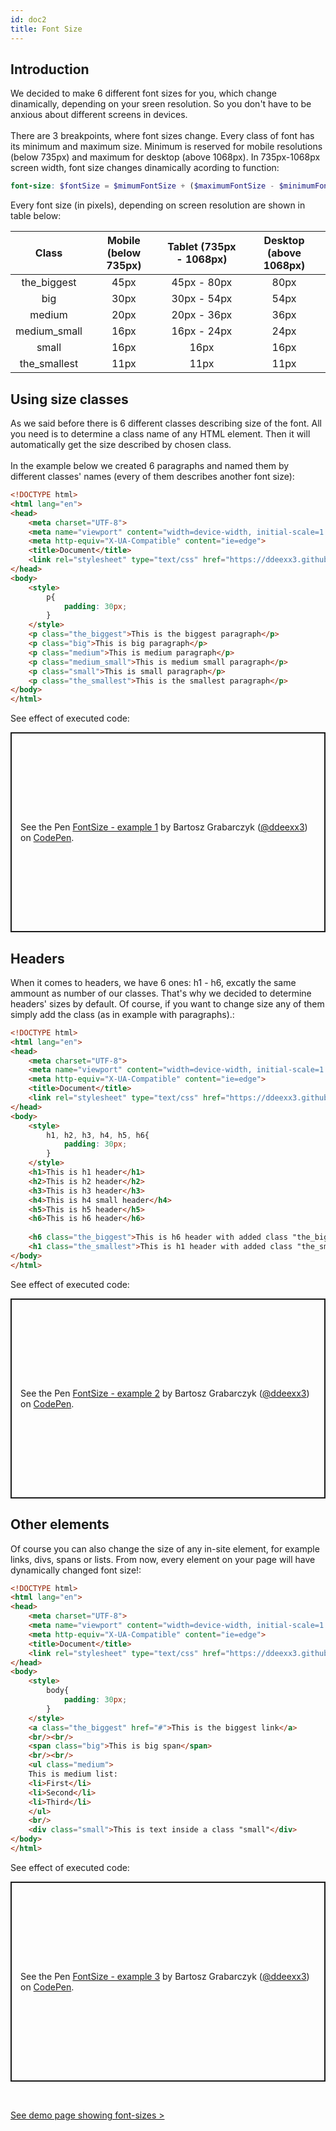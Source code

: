 ```yaml
---
id: doc2
title: Font Size
---
```


## Introduction
We decided to make 6 different font sizes for you, which change dinamically, depending on your sreen resolution. So you don't have to be anxious about different screens in devices.
\
\
There are 3 breakpoints, where font sizes change. Every class of font has its minimum and maximum size. Minimum is reserved for mobile resolutions (below 735px) and maximum for desktop (above 1068px). In 735px-1068px screen width, font size changes dinamically acording to function:

```scss
font-size: $fontSize = $mimumFontSize + ($maximumFontSize - $minimumFontSize) * ((100vw - 735px) / (1086 - 735));
```

Every font size (in pixels), depending on screen resolution are shown in table below:

|  Class | Mobile (below 735px) | Tablet (735px - 1068px)  | Desktop (above 1068px) |
|:-:|:-:|:-:|:-:|
|the_biggest  | 45px  | 45px - 80px  | 80px  |
|big  | 30px  | 30px - 54px  | 54px  |
|medium  | 20px  |  20px - 36px |  36px |
|medium_small| 16px  | 16px - 24px  | 24px  |
|small   | 16px  | 16px  | 16px  |
|the_smallest   | 11px  |  11px |  11px |

## Using size classes
As we said before there is 6 different classes describing size of the font. All you need is to determine a class name of any HTML element. Then it will automatically get the size described by chosen class.
\
\
In the example below we created 6 paragraphs and named them by different classes' names (every of them describes another font size):

```html
<!DOCTYPE html>
<html lang="en">
<head>
    <meta charset="UTF-8">
    <meta name="viewport" content="width=device-width, initial-scale=1.0">
    <meta http-equiv="X-UA-Compatible" content="ie=edge">
    <title>Document</title>
    <link rel="stylesheet" type="text/css" href="https://ddeexx3.github.io/UI_Kit/ui_kit.css">
</head>
<body>
    <style>
        p{
            padding: 30px;
        }
    </style>
    <p class="the_biggest">This is the biggest paragraph</p>
    <p class="big">This is big paragraph</p>
    <p class="medium">This is medium paragraph</p>
    <p class="medium_small">This is medium small paragraph</p>
    <p class="small">This is small paragraph</p>
    <p class="the_smallest">This is the smallest paragraph</p>
</body>
</html>
```
See effect of executed code:
<p class="codepen" data-height="320" data-theme-id="0" data-default-tab="html,result" data-user="ddeexx3" data-slug-hash="aeoyZR" style="height: 320px; box-sizing: border-box; display: flex; align-items: center; justify-content: center; border: 2px solid; margin: 1em 0; padding: 1em;" data-pen-title="FontSize - example 1">
  <span>See the Pen <a href="https://codepen.io/ddeexx3/pen/aeoyZR/">
  FontSize - example 1</a> by Bartosz Grabarczyk (<a href="https://codepen.io/ddeexx3">@ddeexx3</a>)
  on <a href="https://codepen.io">CodePen</a>.</span>
</p>
<script async src="https://static.codepen.io/assets/embed/ei.js"></script>

<!--[See effect of executed code >](https://www.w3schools.com/code/tryit.asp?filename=G5XAOHB0975D)-->

## Headers
When it comes to headers, we have 6 ones: h1 - h6, excatly the same ammount as number of our classes. That's why we decided to determine headers' sizes by default. Of course, if you want to change size any of them simply add the class (as in example with paragraphs).:

```html
<!DOCTYPE html>
<html lang="en">
<head>
    <meta charset="UTF-8">
    <meta name="viewport" content="width=device-width, initial-scale=1.0">
    <meta http-equiv="X-UA-Compatible" content="ie=edge">
    <title>Document</title>
    <link rel="stylesheet" type="text/css" href="https://ddeexx3.github.io/UI_Kit/ui_kit.css">
</head>
<body>
    <style>
        h1, h2, h3, h4, h5, h6{
            padding: 30px;
        }
    </style>
    <h1>This is h1 header</h1>
    <h2>This is h2 header</h2>
    <h3>This is h3 header</h3>
    <h4>This is h4 small header</h4>
    <h5>This is h5 header</h5>
    <h6>This is h6 header</h6>
    
    <h6 class="the_biggest">This is h6 header with added class "the_biggest"</h6>
    <h1 class="the_smallest">This is h1 header with added class "the_smallest"</h1>
</body>
</html>
```
See effect of executed code:
<p class="codepen" data-height="320" data-theme-id="0" data-default-tab="html,result" data-user="ddeexx3" data-slug-hash="qeWXxz" style="height: 320px; box-sizing: border-box; display: flex; align-items: center; justify-content: center; border: 2px solid; margin: 1em 0; padding: 1em;" data-pen-title="FontSize - example 2">
  <span>See the Pen <a href="https://codepen.io/ddeexx3/pen/qeWXxz/">
  FontSize - example 2</a> by Bartosz Grabarczyk (<a href="https://codepen.io/ddeexx3">@ddeexx3</a>)
  on <a href="https://codepen.io">CodePen</a>.</span>
</p>
<script async src="https://static.codepen.io/assets/embed/ei.js"></script>
<!--[See effect of executed code >](https://www.w3schools.com/code/tryit.asp?filename=G5XB33CZ5342)-->

## Other elements

Of course you can also change the size of any in-site element, for example links, divs, spans or lists. From now, every element on your page will have dynamically changed font size!:

```html
<!DOCTYPE html>
<html lang="en">
<head>
    <meta charset="UTF-8">
    <meta name="viewport" content="width=device-width, initial-scale=1.0">
    <meta http-equiv="X-UA-Compatible" content="ie=edge">
    <title>Document</title>
    <link rel="stylesheet" type="text/css" href="https://ddeexx3.github.io/UI_Kit/ui_kit.css">
</head>
<body>
    <style>
        body{
            padding: 30px;
        }
    </style>
    <a class="the_biggest" href="#">This is the biggest link</a>
    <br/><br/>
    <span class="big">This is big span</span>
    <br/><br/>
    <ul class="medium">
    This is medium list:
    <li>First</li>
    <li>Second</li>
    <li>Third</li>
    </ul>
    <br/>
    <div class="small">This is text inside a class "small"</div>
</body>
</html>
```
See effect of executed code:
<p class="codepen" data-height="320" data-theme-id="0" data-default-tab="html,result" data-user="ddeexx3" data-slug-hash="XvraBo" style="height: 320px; box-sizing: border-box; display: flex; align-items: center; justify-content: center; border: 2px solid; margin: 1em 0; padding: 1em;" data-pen-title="FontSize - example 3">
  <span>See the Pen <a href="https://codepen.io/ddeexx3/pen/XvraBo/">
  FontSize - example 3</a> by Bartosz Grabarczyk (<a href="https://codepen.io/ddeexx3">@ddeexx3</a>)
  on <a href="https://codepen.io">CodePen</a>.</span>
</p>
<script async src="https://static.codepen.io/assets/embed/ei.js"></script>
<!--[See effect of executed code >](https://www.w3schools.com/code/tryit.asp?filename=G5XBFPN8L2HI)-->
<br/>

[See demo page showing font-sizes >](/UI_Kit/typographyDemo.html)
